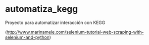 # automatiza_kegg

Proyecto para automatizar interacción con KEGG

(http://www.marinamele.com/selenium-tutorial-web-scraping-with-selenium-and-python)

